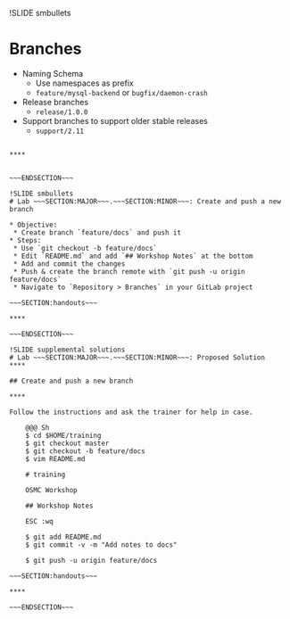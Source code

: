 !SLIDE smbullets
# Branches

* Naming Schema
  * Use namespaces as prefix
  * `feature/mysql-backend` or `bugfix/daemon-crash`
* Release branches
  * `release/1.0.0`
* Support branches to support older stable releases
  * `support/2.11`


~~~SECTION:handouts~~~

****


~~~ENDSECTION~~~

!SLIDE smbullets
# Lab ~~~SECTION:MAJOR~~~.~~~SECTION:MINOR~~~: Create and push a new branch

* Objective:
 * Create branch `feature/docs` and push it
* Steps:
 * Use `git checkout -b feature/docs`
 * Edit `README.md` and add `## Workshop Notes` at the bottom
 * Add and commit the changes
 * Push & create the branch remote with `git push -u origin feature/docs`
 * Navigate to `Repository > Branches` in your GitLab project

~~~SECTION:handouts~~~

****

~~~ENDSECTION~~~

!SLIDE supplemental solutions
# Lab ~~~SECTION:MAJOR~~~.~~~SECTION:MINOR~~~: Proposed Solution
****

## Create and push a new branch

****

Follow the instructions and ask the trainer for help in case.

    @@@ Sh
    $ cd $HOME/training
    $ git checkout master
    $ git checkout -b feature/docs
    $ vim README.md

    # training

    OSMC Workshop

    ## Workshop Notes

    ESC :wq

    $ git add README.md
    $ git commit -v -m "Add notes to docs"

    $ git push -u origin feature/docs

~~~SECTION:handouts~~~

****

~~~ENDSECTION~~~

